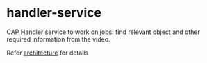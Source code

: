 # handler-service
CAP Handler service to work on jobs: find relevant object and other required information from the video.

Refer [architecture](https://github.com/vp-cap/architecture) for details